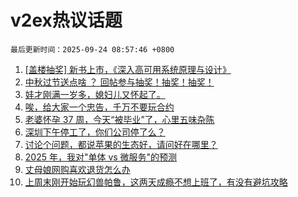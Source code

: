# v2ex热议话题

`最后更新时间：2025-09-24 08:57:46 +0800`

1. [[盖楼抽奖] 新书上市，《深入高可用系统原理与设计》](https://www.v2ex.com/t/1161188)
1. [中秋过节送点啥 ？ 回帖参与抽奖！抽奖！抽奖！](https://www.v2ex.com/t/1161186)
1. [娃才刚满一岁多，媳妇儿又怀起了。](https://www.v2ex.com/t/1161187)
1. [唉，给大家一个忠告，千万不要玩合约](https://www.v2ex.com/t/1161190)
1. [老婆怀孕 37 周，今天“被毕业”了，心里五味杂陈](https://www.v2ex.com/t/1161332)
1. [深圳下午停工了，你们公司停了么？](https://www.v2ex.com/t/1161192)
1. [讨论个问题，都说苹果的生态好，请问好在哪里？](https://www.v2ex.com/t/1161276)
1. [2025 年，我对"单体 vs 微服务"的预测](https://www.v2ex.com/t/1161233)
1. [丈母娘网购喜欢退货怎么办](https://www.v2ex.com/t/1161198)
1. [上周末刚开始玩幻兽帕鲁，这两天成瘾不想上班了，有没有避坑攻略](https://www.v2ex.com/t/1161185)

